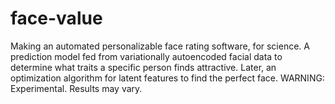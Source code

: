 # face-value
Making an automated personalizable face rating software, for science. A prediction model fed from variationally autoencoded facial data to determine what traits a specific person finds attractive. Later, an optimization algorithm for latent features to find the perfect face. WARNING: Experimental. Results may vary. 
